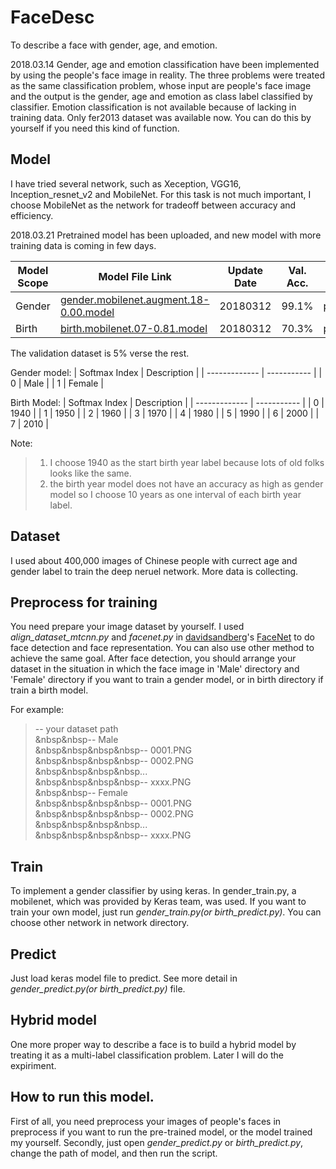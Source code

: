 # FaceDesc
To describe a face with gender, age, and emotion.

2018.03.14
Gender, age and emotion classification have been implemented by using the people's face image in reality. The three problems were treated as the same classification problem, whose input are people's face image and the output is the gender, age and emotion as class label classified by classifier. Emotion classification is not available because of lacking in training data. Only fer2013 dataset was available now. You can do this by yourself if you need this kind of function.

## Model
I have tried several network, such as Xeception, VGG16, Inception_resnet_v2 and MobileNet. For this task is not much important, I choose MobileNet as the network for tradeoff between accuracy and efficiency.

2018.03.21 Pretrained model has been uploaded, and new model with more training data is coming in few days.

| Model Scope | Model File Link | Update Date | Val. Acc. | Note |
| - | - | - | - | - |
| Gender | [gender.mobilenet.augment.18-0.00.model](https://pan.baidu.com/s/1svMqEQtSfpT2Nl3jVU0XlA) | 20180312 | 99.1% | password:doda | 
| Birth | [birth.mobilenet.07-0.81.model](https://pan.baidu.com/s/1vi92LYbC8toSrVsQCa9hwQ) | 20180312 | 70.3% | password:6w09 |

The validation dataset is 5% verse the rest.

Gender model:
| Softmax Index | Description |
| ------------- | ----------- |
| 0 | Male |
| 1 | Female |

Birth Model:
| Softmax Index | Description |
| ------------- | ----------- |
| 0 | 1940 |
| 1 | 1950 |
| 2 | 1960 |
| 3 | 1970 |
| 4 | 1980 |
| 5 | 1990 |
| 6 | 2000 |
| 7 | 2010 |

Note:
> 1. I choose 1940 as the start birth year label because lots of old folks looks like the same.
> 2. the birth year model does not have an accuracy as high as gender model so I choose 10 years as one interval of each birth year label.


## Dataset
I used about 400,000 images of Chinese people with currect age and gender label to train the deep neruel network. More data is collecting.

## Preprocess for training

You need prepare your image dataset by yourself. I used *align_dataset_mtcnn.py* and *facenet.py* in [davidsandberg](https://github.com/davidsandberg)'s [FaceNet](https://github.com/davidsandberg/facenet) to do face detection and face representation. You can also use other method to achieve the same goal. After face detection, you should arrange your dataset in the situation in which the face image in 'Male' directory and 'Female' directory if you want to train a gender model, or in birth directory if train a birth model.

For example:
>-- your dataset path <br/>
>&nbsp&nbsp-- Male<br/>
>&nbsp&nbsp&nbsp&nbsp-- 0001.PNG<br/>
>&nbsp&nbsp&nbsp&nbsp-- 0002.PNG<br/>
>&nbsp&nbsp&nbsp&nbsp...<br/>
>&nbsp&nbsp&nbsp&nbsp-- xxxx.PNG<br/>
>&nbsp&nbsp-- Female<br/>
>&nbsp&nbsp&nbsp&nbsp-- 0001.PNG<br/>
>&nbsp&nbsp&nbsp&nbsp-- 0002.PNG<br/>
>&nbsp&nbsp&nbsp&nbsp...<br/>
>&nbsp&nbsp&nbsp&nbsp-- xxxx.PNG<br/>

## Train
To implement a gender classifier by using keras. In gender_train.py, a mobilenet, which was provided by Keras team, was used. If you want to train your own model, just run *gender_train.py(or birth_predict.py)*. You can choose other network in network directory.

## Predict
Just load keras model file to predict. See more detail in *gender_predict.py(or birth_predict.py)* file.

## Hybrid model
One more proper way to describe a face is to build a hybrid model by treating it as a multi-label classification problem. Later I will do the expiriment.

## How to run this model.

First of all, you need preprocess your images of people's faces in preprocess if you want to run the pre-trained model, or the model trained my yourself. Secondly, just open *gender_predict.py* or *birth_predict.py*, change the path of model, and then run the script.
